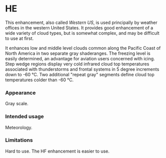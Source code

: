 # HE

This enhancement, also called *Western US*,  is used principally by weather offices in the western United States. 
It provides good enhancement of a wide variety of cloud types, but is somewhat complex, and may be difficult to use at first. 

It enhances low and middle level clouds common along the Pacific Coast of North America in two separate gray shaderanges. The freezing level is easily determined, an advantage for aviation users concerned with icing. Step wedge regions display very cold infrared cloud top temperatures associated with thunderstorms and frontal systems in 5 degree increments down to -60 °C. Two additional "repeat gray" segments define cloud top temperatures colder than -60 °C.

### Appearance

Gray scale.

### Intended usage

Meteorology.

### Limitations

Hard to use. The HF enhancement is easier to use.